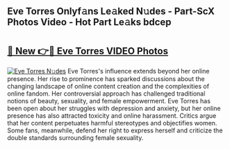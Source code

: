 ## Eve Torres Onlyf𝚊ns Le𝚊ked N𝚞des - Part-ScX Photos Video - Hot Part Le𝚊ks bdcep

# <h2><a href="http://ab51454.deff.icu/?id=Eve+Torres">🔗 New 👉🔴 Eve Torres VIDEO Photos</a></h2>

[![Eve Torres N𝚞des](https://i.imgur.com/rIISA9y.gif)](http://ab51454.deff.icu/?id=Eve+Torres)
Eve Torres's influence extends beyond her online presence. Her rise to prominence has sparked discussions about the changing landscape of online content creation and the complexities of online fandom. Her controversial approach has challenged traditional notions of beauty, sexuality, and female empowerment. Eve Torres has been open about her struggles with depression and anxiety, but her online presence has also attracted toxicity and online harassment. Critics argue that her content perpetuates harmful stereotypes and objectifies women. Some fans, meanwhile, defend her right to express herself and criticize the double standards surrounding female sexuality.
